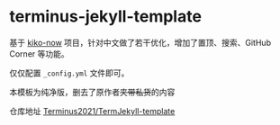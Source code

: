 # terminus-jekyll-template

基于 [kiko-now](https://github.com/AWEEKJ/kiko-now) 项目，针对中文做了若干优化，增加了置顶、搜索、GitHub Corner 等功能。

仅仅配置 `_config.yml` 文件即可。

本模板为纯净版，删去了原作者~~夹带私货~~的内容

仓库地址 [Terminus2021/TermJekyll-template](https://github.com/Terminus2021/TermJekyll-template)
